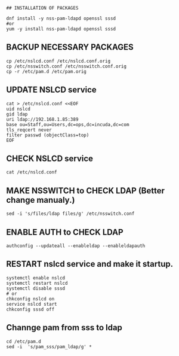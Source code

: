 
```console
## INSTALLATION OF PACKAGES

dnf install -y nss-pam-ldapd openssl sssd 
#or 
yum -y install nss-pam-ldapd openssl sssd
```

## BACKUP NECESSARY PACKAGES
```
cp /etc/nslcd.conf /etc/nslcd.conf.orig
cp /etc/nsswitch.conf /etc/nsswitch.conf.orig
cp -r /etc/pam.d /etc/pam.orig
```

## UPDATE NSLCD service
```
cat > /etc/nslcd.conf <<EOF
uid nslcd
gid ldap
uri ldap://192.168.1.85:389
base ou=Staff,ou=Users,dc=ops,dc=incuda,dc=com
tls_reqcert never
filter passwd (objectClass=top)
EOF
```

## CHECK NSLCD service
```
cat /etc/nslcd.conf
```

## MAKE NSSWITCH to CHECK LDAP (Better change manualy.)
```
sed -i 's/files/ldap files/g' /etc/nsswitch.conf
```
## ENABLE AUTH to CHECK LDAP
```
authconfig --updateall --enableldap --enableldapauth
```

## RESTART nslcd service and make it startup.
```
systemctl enable nslcd
systemctl restart nslcd
systemctl disable sssd
# or
chkconfig nslcd on
service nslcd start
chkconfig sssd off
```
## Channge pam from sss to ldap
```
cd /etc/pam.d
sed -i  's/pam_sss/pam_ldap/g' *
```
